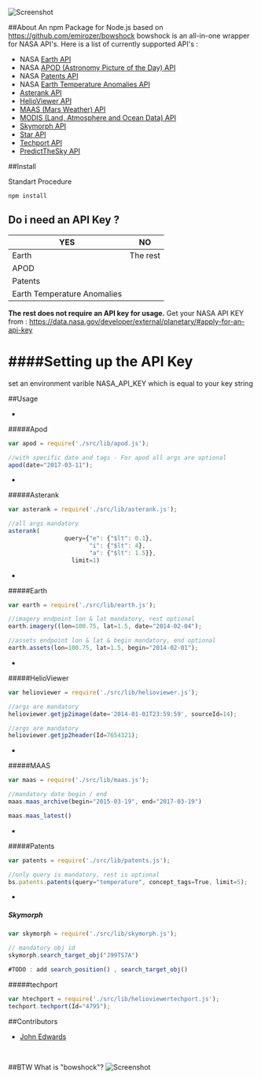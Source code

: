 ![Screenshot](https://raw.githubusercontent.com/emirozer/bowshock/master/docs/bowshock2.png)

##About
An npm Package for Node.js based on https://github.com/emirozer/bowshock
bowshock is an all-in-one wrapper for NASA API's.
Here is a list of currently supported API's :

* NASA [Earth API](https://api.nasa.gov/api.html#earth)
* NASA [APOD (Astronomy Picture of the Day) API](https://api.nasa.gov/api.html#apod)
* NASA [Patents API](https://api.nasa.gov/api.html#patents)
* NASA [Earth Temperature Anomalies API](https://api.nasa.gov/api.html#earth-temperature-anomalies)
* [Asterank API](http://www.asterank.com/api)
* [HelioViewer API](http://helioviewer.org/api/docs/v1/)
* [MAAS (Mars Weather) API](http://marsweather.ingenology.com/#get_started)
* [MODIS (Land, Atmosphere and Ocean Data) API](http://daac.ornl.gov/MODIS/MODIS-menu/modis_webservice.html)
* [Skymorph API](http://www.asterank.com/skymorph)
* [Star API](http://hacktheuniverse.github.io/star-api/)
* [Techport API](https://data.nasa.gov/developer/external/techport/techport-api.pdf)
* [PredictTheSky API](http://predictthesky.org/developers.html)

##Install

Standart Procedure

	npm install

## Do i need an API Key ?

YES    | NO
------   |----
Earth  |The rest
APOD |
Patents |
Earth Temperature Anomalies|

**The rest does not require an API key for usage.**
Get your NASA API KEY from : https://data.nasa.gov/developer/external/planetary/#apply-for-an-api-key

####Setting up the API Key
===================
set an environment varible NASA_API_KEY which is equal to your key string


##Usage

-
#####Apod
```javascript
var apod = require('./src/lib/apod.js');

//with specific date and tags - For apod all args are optional
apod(date="2017-03-11");

```

-
#####Asterank
```javascript
var asterank = require('./src/lib/asterank.js');

//all args mandatory
asterank(
            	query={"e": {"$lt": 0.1},
               	       "i": {"$lt": 4},
                       "a": {"$lt": 1.5}},
                  limit=1)

```


-
#####Earth
```javascript
var earth = require('./src/lib/earth.js');

//imagery endpoint lon & lat mandatory, rest optional
earth.imagery((lon=100.75, lat=1.5, date="2014-02-04");

//assets endpoint lon & lat & begin mandatory, end optional
earth.assets(lon=100.75, lat=1.5, begin="2014-02-01");
```

-
#####HelioViewer
```javascript
var helioviewer = require('./src/lib/helioviewer.js');

//args are mandatory
helioviewer.getjp2image(date='2014-01-01T23:59:59', sourceId=14);

//args are mandatory
helioviewer.getjp2header(Id=7654321);

```


-
#####MAAS
```javascript
var maas = require('./src/lib/maas.js');

//mandatory date begin / end
maas.maas_archive(begin="2015-03-19", end="2017-03-19")

maas.maas_latest()

```

-
#####Patents
```javascript
var patents = require('./src/lib/patents.js');

//only query is mandatory, rest is optional
bs.patents.patents(query="temperature", concept_tags=True, limit=5);

```
-
##### Skymorph
```javascript
var skymorph = require('./src/lib/skymorph.js');

// mandatory obj id
skymorph.search_target_obj("J99TS7A")

#TODO : add search_position() , search_target_obj()

```
#####techport
```javascript
var htechport = require('./src/lib/helioviewertechport.js');
techport.techport(Id="4795");

```
##Contributors

* [John Edwards](https://github.com/javajohnhub)
<br>

##BTW What is "bowshock"?
![Screenshot](https://raw.githubusercontent.com/emirozer/bowshock/master/docs/bowshock.jpg)
